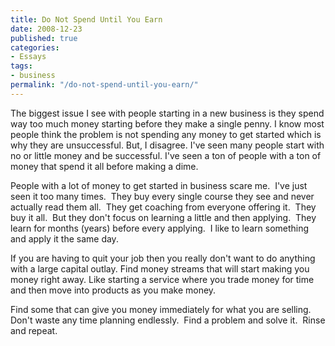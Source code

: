 ```yaml
---
title: Do Not Spend Until You Earn
date: 2008-12-23
published: true
categories:
- Essays
tags:
- business
permalink: "/do-not-spend-until-you-earn/"
---
```

The biggest issue I see with people starting in a new business is they spend way too much money starting before they make a single penny.  I know most people think the problem is not spending any money to get started which is why they are unsuccessful.  But, I disagree.  I've seen many people start with no or little money and be successful.  I've seen a ton of people with a ton of money that spend it all before making a dime.

People with a lot of money to get started in business scare me.  I've just seen it too many times.  They buy every single course they see and never actually read them all.  They get coaching from everyone offering it.  They buy it all.  But they don't focus on learning a little and then applying.  They learn for months (years) before every applying.  I like to learn something and apply it the same day.

If you are having to quit your job then you really don't want to do anything with a large capital outlay.  Find money streams that will start making you money right away.  Like starting a service where you trade money for time and then move into products as you make money.

Find some that can give you money immediately for what you are selling.  Don't waste any time planning endlessly.  Find a problem and solve it.  Rinse and repeat.
